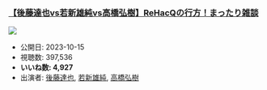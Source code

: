 ### [【後藤達也vs若新雄純vs高橋弘樹】ReHacQの行方！まったり雑談](https://www.youtube.com/watch?v=-5oG_yIHFvo)
[![](https://img.youtube.com/vi/-5oG_yIHFvo/sddefault.jpg)](https://www.youtube.com/watch?v=-5oG_yIHFvo)
-   公開日: 2023-10-15
-   視聴数: 397,536
-   **いいね数: 4,927**
-   出演者: [後藤達也](/rehacq_fan/people/後藤達也 "wikilink"), [若新雄純](/rehacq_fan/people/若新雄純 "wikilink"), [高橋弘樹](/rehacq_fan/people/高橋弘樹 "wikilink")
